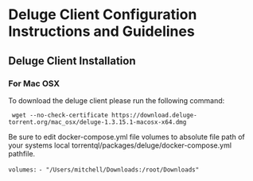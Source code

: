 # Deluge Client Configuration Instructions and Guidelines

## Deluge Client Installation

### For Mac OSX
To download the deluge client please run the following command:

``` wget --no-check-certificate https://download.deluge-torrent.org/mac_osx/deluge-1.3.15.1-macosx-x64.dmg```


Be sure to edit docker-compose.yml file volumes to absolute file path of your systems local torrentql/packages/deluge/docker-compose.yml pathfile.

```volumes:```                                                                           ```- "/Users/mitchell/Downloads:/root/Downloads"```



